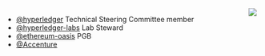 <img align='right' src='https://github-readme-stats.vercel.app/api?username=tkuhrt&show_icons=true'>

* [@hyperledger](https://github.com/hyperledger/) Technical Steering Committee member
* [@hyperledger-labs](https://github.com/hyperledger-labs/) Lab Steward
* [@ethereum-oasis](https://github.com/ethereum-oasis) PGB
* [@Accenture](https://github.com/Accenture/)
